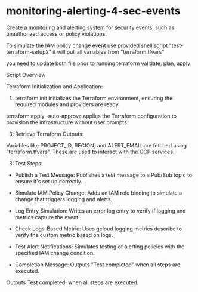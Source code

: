 # monitoring-alerting-4-sec-events
Create a monitoring and alerting system for security events, such as unauthorized access or policy violations.

To simulate the IAM policy change event use provided shell script "test-terraform-setup2" it will pull all variables from "terraform.tfvars"

you need to update both file prior to running terraform validate, plan, apply

Script Overview

Terraform Initialization and Application:

1. terraform init initializes the Terraform environment, ensuring the required modules and providers are ready.
   
terraform apply -auto-approve applies the Terraform configuration to provision the infrastructure without user prompts.

3. Retrieve Terraform Outputs:

Variables like PROJECT_ID, REGION, and ALERT_EMAIL are fetched using "terraform.tfvars". These are used to interact with the GCP services.

3. Test Steps:

* Publish a Test Message: Publishes a test message to a Pub/Sub topic to ensure it's set up correctly.

* Simulate IAM Policy Change: Adds an IAM role binding to simulate a change that triggers logging and alerts.

* Log Entry Simulation: Writes an error log entry to verify if logging and metrics capture the event.

* Check Logs-Based Metric: Uses gcloud logging metrics describe to verify the custom metric based on logs.

* Test Alert Notifications: Simulates testing of alerting policies with the specified IAM change condition.

* Completion Message: Outputs "Test completed" when all steps are executed.
  

Outputs Test completed. when all steps are executed.
